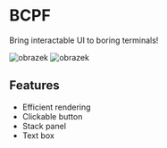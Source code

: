 # BCPF
Bring interactable UI to boring terminals!

![obrazek](https://user-images.githubusercontent.com/53868994/174673863-31dcf27d-4778-47ce-a437-4d2a9d705a60.png)
![obrazek](https://user-images.githubusercontent.com/53868994/174673895-a164bd23-ca9c-446f-b4d2-d02b5249f9e5.png)

## Features
- Efficient rendering
- Clickable button
- Stack panel
- Text box

